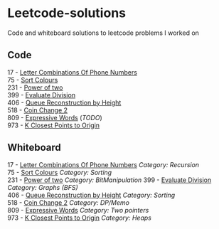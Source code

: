 # Leetcode-solutions
Code and whiteboard solutions to leetcode problems I worked on

## Code

17 - [Letter Combinations Of Phone Numbers](17_LetterCombinationsOfPhoneNumber.py)     
75 - [Sort Colours](75_SortColours.py)     
231 - [Power of two](231_PowerOfTwo.py)  
399 - [Evaluate Division](399_EvaluateDivision.py)   
406 - [Queue Reconstruction by Height](406_QueueReconstructionByHeight.py)  
518 - [Coin Change 2](518_CoinChange2.py)  
809 - [Expressive Words](809_ExpressiveWords.py)   (_TODO_)  
973 - [K Closest Points to Origin](973_KClosestPointsToOrigin.py)  


## Whiteboard
17 - [Letter Combinations Of Phone Numbers](17_LetterCombinationsOfPhoneNumber_wb.pdf) _Category: Recursion_     
75 - [Sort Colours](75_SortColours_wb.pdf) _Category: Sorting_  
231 - [Power of two](231_PowerOfTwo_wb.pdf) _Category: BitManipulation_
399 - [Evaluate Division](399_EvaluateDivision.py)  _Category: Graphs (BFS)_  
406 - [Queue Reconstruction by Height](406_QueueReconstructionByHeight_wb.pdf) _Category: Sorting_  
518 - [Coin Change 2](518_CoinChange2_wb.pdf) _Category: DP/Memo_   
809 - [Expressive Words](809_ExpressiveWords_wb.pdf) _Category: Two pointers_  
973 - [K Closest Points to Origin](973_KClosestPointsToOrigin_wb.pdf) _Category: Heaps_
